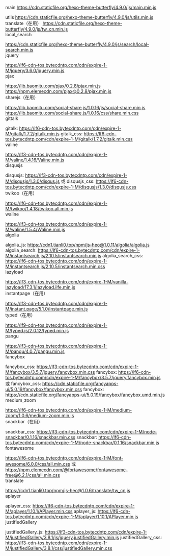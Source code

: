 main
https://cdn.staticfile.org/hexo-theme-butterfly/4.9.0/js/main.min.js<br>

utils
https://cdn.staticfile.org/hexo-theme-butterfly/4.9.0/js/utils.min.js<br>
translate（在用）
https://cdn.staticfile.org/hexo-theme-butterfly/4.9.0/js/tw_cn.min.js<br>
local_search

https://cdn.staticfile.org/hexo-theme-butterfly/4.9.0/js/search/local-search.min.js<br>
jquery

https://lf6-cdn-tos.bytecdntp.com/cdn/expire-1-M/jquery/3.6.0/jquery.min.js<br>
pjax

https://lib.baomitu.com/pjax/0.2.8/pjax.min.js
https://npm.elemecdn.com/pjax@0.2.8/pjax.min.js<br>
sharejs（在用）

https://lib.baomitu.com/social-share.js/1.0.16/js/social-share.min.js
https://lib.baomitu.com/social-share.js/1.0.16/css/share.min.css<br>
gittalk

gitalk: https://lf6-cdn-tos.bytecdntp.com/cdn/expire-1-M/gitalk/1.7.2/gitalk.min.js
gitalk_css: https://lf6-cdn-tos.bytecdntp.com/cdn/expire-1-M/gitalk/1.7.2/gitalk.min.css<br>
valine

https://lf3-cdn-tos.bytecdntp.com/cdn/expire-1-M/valine/1.4.16/Valine.min.js<br>
disqusjs

disqusjs: https://lf3-cdn-tos.bytecdntp.com/cdn/expire-1-M/disqusjs/1.3.0/disqus.js
或
disqusjs_css: https://lf6-cdn-tos.bytecdntp.com/cdn/expire-1-M/disqusjs/1.3.0/disqusjs.css<br>
twikoo（在用）

https://lf6-cdn-tos.bytecdntp.com/cdn/expire-1-M/twikoo/1.4.18/twikoo.all.min.js<br>
waline

https://lf3-cdn-tos.bytecdntp.com/cdn/expire-1-M/waline/1.5.4/Waline.min.js<br>
algolia

algolia_js: https://cdn1.tianli0.top/npm/js-heo@1.0.11/algolia/algolia.js
algolia_search: https://lf6-cdn-tos.bytecdntp.com/cdn/expire-1-M/instantsearch.js/2.10.5/instantsearch.min.js
algolia_search_css: https://lf6-cdn-tos.bytecdntp.com/cdn/expire-1-M/instantsearch.js/2.10.5/instantsearch.min.css<br>
lazyload

https://lf3-cdn-tos.bytecdntp.com/cdn/expire-1-M/vanilla-lazyload/17.3.1/lazyload.iife.min.js<br>
instantpage（在用）

https://lf3-cdn-tos.bytecdntp.com/cdn/expire-1-M/instant.page/5.1.0/instantpage.min.js<br>
typed（在用）

https://lf9-cdn-tos.bytecdntp.com/cdn/expire-1-M/typed.js/2.0.12/typed.min.js<br>
pangu

https://lf3-cdn-tos.bytecdntp.com/cdn/expire-1-M/pangu/4.0.7/pangu.min.js<br>
fancybox

fancybox_css: https://lf3-cdn-tos.bytecdntp.com/cdn/expire-1-M/fancybox/3.5.7/jquery.fancybox.min.css
fancybox: https://lf6-cdn-tos.bytecdntp.com/cdn/expire-1-M/fancybox/3.5.7/jquery.fancybox.min.js
或
fancybox_css: https://cdn.staticfile.org/fancyapps-ui/5.0.19/fancybox/fancybox.min.css
fancybox: https://cdn.staticfile.org/fancyapps-ui/5.0.19/fancybox/fancybox.umd.min.js<br>
medium_zoom

https://lf6-cdn-tos.bytecdntp.com/cdn/expire-1-M/medium-zoom/1.0.6/medium-zoom.min.js<br>
snackbar（在用）

snackbar_css: https://lf3-cdn-tos.bytecdntp.com/cdn/expire-1-M/node-snackbar/0.1.16/snackbar.min.css
snackbar: https://lf6-cdn-tos.bytecdntp.com/cdn/expire-1-M/node-snackbar/0.1.16/snackbar.min.js<br>
fontawesome

https://lf6-cdn-tos.bytecdntp.com/cdn/expire-1-M/font-awesome/6.0.0/css/all.min.css
或
https://npm.elemecdn.com/@fortawesome/fontawesome-free@6.2.1/css/all.min.css<br>
translate

https://cdn1.tianli0.top/npm/js-heo@1.0.6/translate/tw_cn.js<br>
aplayer

aplayer_css: https://lf6-cdn-tos.bytecdntp.com/cdn/expire-1-M/aplayer/1.10.1/APlayer.min.css
aplayer_js: https://lf6-cdn-tos.bytecdntp.com/cdn/expire-1-M/aplayer/1.10.1/APlayer.min.js<br>
justifiedGallery

justifiedGallery_js: https://lf3-cdn-tos.bytecdntp.com/cdn/expire-1-M/justifiedGallery/3.8.1/js/jquery.justifiedGallery.min.js
justifiedGallery_css: https://lf3-cdn-tos.bytecdntp.com/cdn/expire-1-M/justifiedGallery/3.8.1/css/justifiedGallery.min.css

